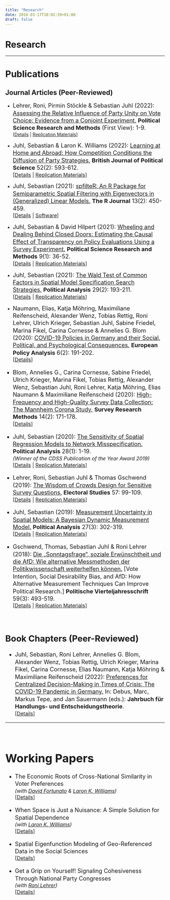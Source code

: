 ```yaml
---
title: "Research"
date: 2018-03-17T10:02:59+01:00
draft: false
---
```


# Research
---

# Publications

## Journal Articles (Peer-Reviewed)
<ul>
<li><p style="line-height: 1.3" class="hyphens"><font size=4>Lehrer, Roni, Pirmin Stöckle & Sebastian Juhl (2022): <a href="https://doi.org/10.1017/psrm.2022.45" target="_blank">Assessing the Relative Influence of Party Unity on Vote Choice: Evidence from a Conjoint Experiment.</a> <b>Political Science Research and Methods</b> (First View): 1-9.</font><br>
[<a href="/unity">Details</a> | <a href="https://doi.org/10.7910/DVN/V294KT" target="_blank">Replication Materials</a>]</font></p></li>

<li><p style="line-height: 1.3" class="hyphens"><font size=4>Juhl, Sebastian & Laron K. Williams (2022): <a href="https://doi.org/10.1017/S0007123420000769" target="_blank">Learning at Home and Abroad: How Competition Conditions the Diffusion of Party Strategies.</a> <b>British Journal of Political Science</b> 52(2): 593-612.</font><br>
<font size=3>[<a href="/issue_competition">Details</a> | <a href="https://doi.org/10.7910/DVN/QZMPSN" target="_blank">Replication Materials</a>]</font></p></li>

<li><p style="line-height: 1.3" class="hyphens"><font size=4>Juhl, Sebastian (2021): <a href="https://doi.org/10.32614/RJ-2021-085" target="_blank">spfilteR: An R Package for Semiparametric Spatial Filtering with Eigenvectors in (Generalized) Linear Models.</a> <b>The R Journal</b> 13(2): 450-459.</font><br>
<font size=3>[<a href="/spfilter">Details</a> | <a href="/software">Software</a>]</font></p></li>

<li><p style="line-height: 1.3" class="hyphens"><font size=4>Juhl, Sebastian & David Hilpert (2021): <a href="https://doi.org/10.1017/psrm.2018.67" target="_blank">Wheeling and Dealing Behind Closed Doors: Estimating the Causal Effect of Transparency on Policy Evaluations Using a Survey Experiment.</a> <b>Political Science Research and Methods</b> 9(1): 36-52.</font><br><font size=3>[<a href="/ttip">Details</a> | <a href="https://doi.org/10.7910/DVN/GAPIQO" target="_blank">Replication Materials</a>]</font></p></li>

<li><p style="line-height: 1.3" class="hyphens"><font size=4>Juhl, Sebastian (2021): <a href="https://doi.org/10.1017/pan.2020.23" target="_blank">The Wald Test of Common Factors in Spatial Model Specification Search Strategies.</a> <b>Political Analysis</b> 29(2): 193-211.</font><br>
<font size=3>[<a href="/wald">Details</a> | <a href="https://doi.org/10.7910/DVN/CY7YWE" target="_blank">Replication Materials</a>]</font></p></li>

<li><p style="line-height: 1.3" class="hyphens"><font size=4>Naumann, Elias, Katja Möhring, Maximiliane Reifenscheid, Alexander Wenz, Tobias Rettig, Roni Lehrer, Ulrich Krieger, Sebastian Juhl, Sabine Friedel, Marina Fikel, Carina Cornesse &  Annelies G. Blom (2020): <a href="https://doi.org/10.1002/epa2.1091" target="_blank">COVID-19 Policies in Germany and their Social, Political, and Psychological Consequences.</a> <b>European Policy Analysis</b> 6(2): 191-202.<br>
<font size=3>[<a href="/epa">Details</a>]</font></p></li>

<li><p style="line-height: 1.3" class="hyphens"><font size=4>Blom, Annelies G., Carina Cornesse, Sabine Friedel, Ulrich Krieger, Marina Fikel, Tobias Rettig, Alexander Wenz, Sebastian Juhl, Roni Lehrer, Katja Möhring, Elias Naumann & Maximiliane Reifenscheid (2020): <a href="https://doi.org/10.18148/srm/2020.v14i2.7735" target="_blank">High-Frequency and High-Quality Survey Data Collection: The Mannheim Corona Study.</a> <b>Survey Research Methods</b> 14(2): 171-178.</font><br>
<font size=3>[<a href="/mcs">Details</a>]</font></p></li>

<li><p style="line-height: 1.3" class="hyphens"><font size=4>Juhl, Sebastian (2020): <a href="https://doi.org/10.1017/pan.2019.12" target="_blank">The Sensitivity of Spatial Regression Models to Network Misspecification.</a> <b>Political Analysis</b> 28(1): 1-19.</font><br>
<font size=3><i>(Winner of the CDSS Publication of the Year Award 2019)</i></font><br>
<font size=3>[<a href="/w">Details</a> | <a href="https://doi.org/10.7910/DVN/NAJIKB" target="_blank">Replication Materials</a>]</font></p></li>

<li><p style="line-height: 1.3" class="hyphens"><font size=4>Lehrer, Roni, Sebastian Juhl & Thomas Gschwend (2019): <a href="https://doi.org/10.1016/j.electstud.2018.09.012" target="_blank">The Wisdom of Crowds Design for Sensitive Survey Questions.</a> <b>Electoral Studies</b> 57: 99-109.</font><br><font size=3>[<a href="/woc">Details</a> | <a href="https://doi.org/10.7910/DVN/KHIMOS" target="_blank">Replication Materials</a>]</font></p></li>

<li><p style="line-height: 1.3" class="hyphens"><font size=4>Juhl, Sebastian (2019): <a href="http://dx.doi.org/10.1017/pan.2018.35" target="_blank">Measurement Uncertainty in Spatial Models: A Bayesian Dynamic Measurement Model.</a> <b>Political Analysis</b> 27(3): 302-319.</font><br>
<font size=3>[<a href="/measurement_uncertainty">Details</a> | <a href="https://doi.org/10.7910/DVN/ICTG9Z" target="_blank">Replication Materials</a>]</font></p></li>

<li><p style="line-height: 1.3" class="hyphens"><font size=4>Gschwend, Thomas, Sebastian Juhl & Roni Lehrer (2018): <a href="https://doi.org/10.1007/s11615-018-0106-8" target="_blank">Die &#132;Sonntagsfrage&#147;, soziale Erwünschtheit und die AfD: Wie alternative Messmethoden der Politikwissenschaft weiterhelfen können.</a> [Vote Intention, Social Desirability Bias, and AfD: How Alternative Measurement Techniques Can Improve Political Research.] <b>Politische Vierteljahresschrift</b> 59(3): 493-519.</font><br>
<font size=3>[<a href="/sonntagsfrage">Details</a> | <a href="https://doi.org/10.7910/DVN/W4XWVU" target="_blank">Replication Materials</a>]</font></p></li>
</ul>

<br>

## Book Chapters (Peer-Reviewed)
<ul>

<li><p style="line-height: 1.3" class="hyphens"><font size=4>Juhl, Sebastian, Roni Lehrer, Annelies G. Blom, Alexander Wenz, Tobias Rettig, Ulrich Krieger, Marina Fikel, Carina Cornesse, Elias Naumann, Katja Möhring & Maximiliane Reifenscheid (2022): <a href="https://doi.org/10.1007/978-3-658-35878-5_1" target="_blank">Preferences for Centralized Decision-Making in Times of Crisis: The COVID-19 Pandemic in Germany.</a> In: Debus, Marc, Markus Tepe, and Jan Sauermann (eds.): <b>Jahrbuch für Handlungs- und Entscheidungstheorie</b></font>.<br>
<font size=3>[<a href="/handbook">Details</a>]</font></p>
</li>

</ul>

---
<br>

# Working Papers
<ul>
<li><p style="line-height: 1.3" class="hyphens"><font size=4>The Economic Roots of Cross-National Similarity in Voter Preferences</font><br>
<font size=3><i>(with <a href="http://www.davidfortunato.com" target="_blank">David Fortunato</a> & <a href="https://williamslaro.github.io" target="_blank">Laron K. Williams</a>)</i><br>[<a href="/voterpreferences">Details</a>]</font></p></li>

<li><p style="line-height: 1.3" class="hyphens"><font size=4>When Space is Just a Nuisance: A Simple Solution for Spatial Dependence</font><br>
<font size=3><i>(with <a href="https://williamslaro.github.io" target="_blank">Laron K. Williams</a>)</i><br>[<a href="/filtering">Details</a>]</font></p></li>

<li><p style="line-height: 1.3" class="hyphens"><font size=4>Spatial Eigenfunction Modeling of Geo-Referenced Data in the Social Sciences</font><br>
<font size=3>[<a href="/eigenfunctions">Details</a>]</font></p></li>

<li><p style="line-height: 1.3" class="hyphens"><font size=4>Get a Grip on Yourself! Signaling Cohesiveness Through National Party Congresses</font><br><font size=3><i>(with <a href="http://www.ronilehrer.com" target="_blank">Roni Lehrer</a>)</i><br>[<a href="/congress">Details</a>]</font></p></li>
</ul>

<!--
\
\
## Media
ntv.de (14. May 2020):
https://www.n-tv.de/panorama/Corona-Stimmung-passt-sich-Bedrohungslage-an-article21780063.html

Radio Regenbogen (13. May 2020):
https://www.regenbogen.de/kategorie-nachricht/rhein-neckar/20200513/weniger-akzeptanz-mehr-freunde-treffen

Mannheimer Morgen (9. May 2020):
https://www.morgenweb.de/mannheimer-morgen_artikel,-politik-menschen-verlieren-angst-vor-dem-virus-_arid,1637833.html

Heilbronner Stimme (24. April 2020):
https://www.stimme.de/suedwesten/nachrichten/pl/menschen-verlieren-geduld-mit-dem-coronavirus;art19070,4346645

ntv.de (9. April 2020):
https://www.n-tv.de/panorama/Alltagsleben-hat-sich-komplett-geaendert-article21703784.html

MM (9. April 2020):
https://www.morgenweb.de/mannheimer-morgen_artikel,-politik-studie-grosse-skepsis-bei-handyortung-_arid,1627148.html

-->

<!--
<li><p style="line-height: 1.3" class="hyphens"><font size=4>Juhl, Sebastian & David Hilpert (2021): <a href="https://doi.org/10.1017/psrm.2018.67" target="_blank">Wheeling and Dealing Behind Closed Doors: Estimating the Causal Effect of Transparency on Policy Evaluations Using a Survey Experiment.</a> <b>Political Science Research and Methods</b>. First View: 1-17.</font><br><font size=3>[<a href="/ttip">Details</a> | <a href="https://doi.org/10.7910/DVN/GAPIQO" target="_blank">Replication Materials</a>]</font></p></li>
-->
